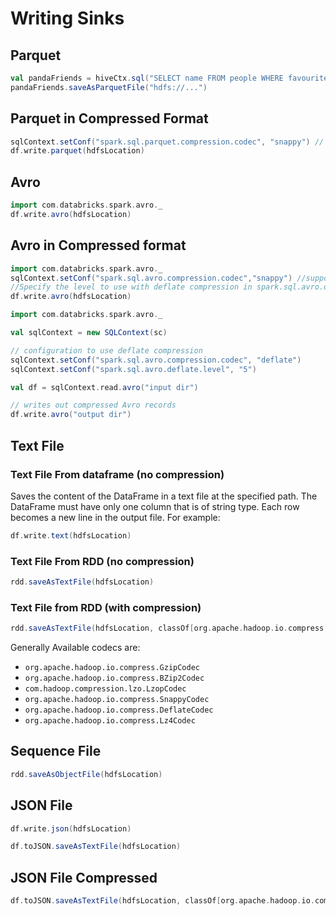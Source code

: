 # Writing Sinks

## Parquet

```scala
val pandaFriends = hiveCtx.sql("SELECT name FROM people WHERE favouriteAnimal = \"panda\"")
pandaFriends.saveAsParquetFile("hdfs://...")
```

## Parquet in Compressed Format

```scala
sqlContext.setConf("spark.sql.parquet.compression.codec", "snappy") // Acceptable values include: uncompressed, snappy, gzip, lzo
df.write.parquet(hdfsLocation)
```

## Avro

```scala
import com.databricks.spark.avro._
df.write.avro(hdfsLocation)
```

## Avro in Compressed format

```scala
import com.databricks.spark.avro._
sqlContext.setConf("spark.sql.avro.compression.codec","snappy") //supported codec values are uncompressed, snappy, and deflate
//Specify the level to use with deflate compression in spark.sql.avro.deflate.level.
df.write.avro(hdfsLocation)
```

```scala
import com.databricks.spark.avro._

val sqlContext = new SQLContext(sc)

// configuration to use deflate compression
sqlContext.setConf("spark.sql.avro.compression.codec", "deflate")
sqlContext.setConf("spark.sql.avro.deflate.level", "5")

val df = sqlContext.read.avro("input dir")

// writes out compressed Avro records
df.write.avro("output dir")
```

## Text File

### Text File From dataframe (no compression)

Saves the content of the DataFrame in a text file at the specified path. The DataFrame must have only one column that is of string type. Each row becomes a new line in the output file. For example:

```scala
df.write.text(hdfsLocation)
```

### Text File From RDD (no compression)

```scala
rdd.saveAsTextFile(hdfsLocation)
```

### Text File from RDD (with compression)

```scala
rdd.saveAsTextFile(hdfsLocation, classOf[org.apache.hadoop.io.compress.GzipCodec])
```

Generally Available codecs are:

* `org.apache.hadoop.io.compress.GzipCodec`
* `org.apache.hadoop.io.compress.BZip2Codec`
* `com.hadoop.compression.lzo.LzopCodec`
* `org.apache.hadoop.io.compress.SnappyCodec`
* `org.apache.hadoop.io.compress.DeflateCodec`
* `org.apache.hadoop.io.compress.Lz4Codec`

## Sequence File

```scala
rdd.saveAsObjectFile(hdfsLocation)
```

## JSON File

```scala
df.write.json(hdfsLocation)
```

```scala
df.toJSON.saveAsTextFile(hdfsLocation)
```

## JSON File Compressed

```scala
df.toJSON.saveAsTextFile(hdfsLocation, classOf[org.apache.hadoop.io.compress.GzipCodec])
```